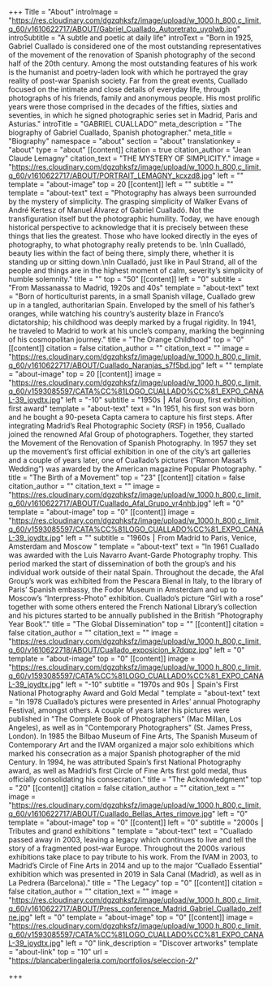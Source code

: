 +++
Title = "About"
introImage = "https://res.cloudinary.com/dgzqhksfz/image/upload/w_1000,h_800,c_limit,q_60/v1610622717/ABOUT/Gabriel_Cuallado_Autoretrato_uyplwb.jpg"
introSubtitle = "A subtle and poetic at daily life"
introText = "Born in 1925, Gabriel Cuallado is considered one of the most outstanding representatives of the movement of the renovation of Spanish photography of the second half of the 20th century. Among the most outstanding features of his work is the humanist and poetry-laden look with which he portrayed the gray reality of post-war Spanish society. Far from the great events, Cuallado focused on the intimate and close details of everyday life, through photographs of his friends, family and anonymous people. His most prolific years were those comprised in the decades of the fifties, sixties and seventies, in which he signed photographic series set in Madrid, Paris and Asturias."
introTitle = "GABRIEL CUALLADO"
meta_description = "The biography of Gabriel Cuallado, Spanish photographer."
meta_title = "Biography"
namespace = "about"
section = "about"
translationkey = "about"
type = "about"
[[content]]
citation = true
citation_author = "Jean Claude Lemagny"
citation_text = "THE MYSTERY OF SIMPLICITY."
image = "https://res.cloudinary.com/dgzqhksfz/image/upload/w_1000,h_800,c_limit,q_60/v1610622717/ABOUT/PORTRAIT_LEMAGNY_kcxzd8.jpg"
left = ""
template = "about-image"
top = 20
[[content]]
left = ""
subtitle = ""
template = "about-text"
text = "Photography has always been surrounded by the mystery of simplicity. The grasping simplicity of Walker Evans of André Kertesz of Manuel Álvarez of Gabriel Cualladó. Not the transfiguration itself but the photographic humility. Today, we have enough historical perspective to acknowledge that it is precisely between these things that lies the greatest. Those who have looked directly in the eyes of photography, to what photography really pretends to be. \nIn Cualladó, beauty lies within the fact of being there, simply there, whether it is standing up or sitting down.\nIn Cualladó, just like in Paul Strand, all of the people and things are in the highest moment of calm, severity’s simplicity of humble solemnity."
title = ""
top = "50"
[[content]]
left = "0"
subtitle = "From Massanassa to Madrid, 1920s and 40s"
template = "about-text"
text = "Born of horticulturist parents, in a small Spanish village, Cuallado grew up in a tangled, authoritarian Spain. Enveloped by the smell of his father’s oranges, while watching his country’s austerity blaze in Franco’s dictatorship; his childhood was deeply marked by a frugal rigidity. In 1941, he traveled to Madrid to work at his uncle’s company, marking the beginning of his cosmopolitan journey."
title = "The Orange Childhood"
top = "0"
[[content]]
citation = false
citation_author = ""
citation_text = ""
image = "https://res.cloudinary.com/dgzqhksfz/image/upload/w_1000,h_800,c_limit,q_60/v1610622717/ABOUT/Cuallado_Naranjas_s7f5bd.jpg"
left = ""
template = "about-image"
top = 20
[[content]]
image = "https://res.cloudinary.com/dgzqhksfz/image/upload/w_1000,h_800,c_limit,q_60/v1593085597/CATA%CC%81LOGO_CUALLADO%CC%81_EXPO_CANAL-39_joydtx.jpg"
left = "-10"
subtitle = "1950s ⎮ Afal Group, first exhibition, first award"
template = "about-text"
text = "In 1951, his first son was born and he bought a 90-peseta Capta camera to capture his first steps. After integrating Madrid’s Real Photographic Society (RSF) in 1956, Cuallado joined the renowned Afal Group of photographers. Together, they started the Movement of the Renovation of Spanish Photography. In 1957 they set up the movement’s first official exhibition in one of the city’s art galleries and a couple of years later, one of Cuallado’s pictures (“Ramon Masat’s Wedding”) was awarded by the American magazine Popular Photography. "
title = "The Birth of a Movement"
top = "23"
[[content]]
citation = false
citation_author = ""
citation_text = ""
image = "https://res.cloudinary.com/dgzqhksfz/image/upload/w_1000,h_800,c_limit,q_60/v1610622717/ABOUT/Cuallado_Afal_Grupo_vr4nhb.jpg"
left = "0"
template = "about-image"
top = "0"
[[content]]
image = "https://res.cloudinary.com/dgzqhksfz/image/upload/w_1000,h_800,c_limit,q_60/v1593085597/CATA%CC%81LOGO_CUALLADO%CC%81_EXPO_CANAL-39_joydtx.jpg"
left = ""
subtitle = "1960s ⎮ From Madrid to Paris, Venice, Amsterdam and Moscow "
template = "about-text"
text = "In 1961 Cuallado was awarded with the Luis Navarro Avant-Garde Photography trophy. This period marked the start of dissemination of both the group’s and his individual work outside of their natal Spain. Throughout the decade, the Afal Group’s work was exhibited from the Pescara Bienal in Italy, to the library of Paris’ Spanish embassy, the Fodor Museum in Amsterdam and up to Moscow’s “Interpress-Photo” exhibition. Cuallado’s picture “Girl with a rose” together with some others entered the French National Library’s collection and his pictures started to be annually published in the British “Photography Year Book”."
title = "The Global Dissemination"
top = ""
[[content]]
citation = false
citation_author = ""
citation_text = ""
image = "https://res.cloudinary.com/dgzqhksfz/image/upload/w_1000,h_800,c_limit,q_60/v1610622718/ABOUT/Cuallado_exposicion_k7dqpz.jpg"
left = "0"
template = "about-image"
top = "0"
[[content]]
image = "https://res.cloudinary.com/dgzqhksfz/image/upload/w_1000,h_800,c_limit,q_60/v1593085597/CATA%CC%81LOGO_CUALLADO%CC%81_EXPO_CANAL-39_joydtx.jpg"
left = "-10"
subtitle = "1970s and 90s ⎮ Spain's First National Photography Award and Gold Medal  "
template = "about-text"
text = "In 1978 Cuallado’s pictures were presented in Arles’ annual Photography Festival, amongst others. A couple of years later his pictures were published in \"The Complete Book of Photographers\" (Mac Millan, Los Angeles), as well as in \"Contemporary Photographers\" (St. James Press, London). In 1985 the Bilbao Museum of Fine Arts, The Spanish Museum of Contemporary Art and  the IVAM organized a major solo exhibitions which marked his consecration as a major Spanish photographer of the mid Century. In 1994, he was attributed Spain’s first National Photography award, as well as Madrid’s first Circle of Fine Arts first gold medal, thus officially consolidating his consecration."
title = "The Acknowledgment"
top = "20"
[[content]]
citation = false
citation_author = ""
citation_text = ""
image = "https://res.cloudinary.com/dgzqhksfz/image/upload/w_1000,h_800,c_limit,q_60/v1610622717/ABOUT/Cuallado_Bellas_Artes_rimove.jpg"
left = "0"
template = "about-image"
top = "0"
[[content]]
left = "0"
subtitle = "2000s ⎮ Tributes and grand exhibitions "
template = "about-text"
text = "Cuallado passed away in 2003, leaving a legacy which continues to live and tell the story of a fragmented post-war Europe. Throughout the 2000s various exhibitions take place to pay tribute to his work. From the IVAM in 2003, to Madrid’s Circle of Fine Arts in 2014 and up to the major “Cuallado Essential” exhibition which was presented in 2019 in Sala Canal (Madrid), as well as in La Pedrera (Barcelona)."
title = "The Legacy"
top = "0"
[[content]]
citation = false
citation_author = ""
citation_text = ""
image = "https://res.cloudinary.com/dgzqhksfz/image/upload/w_1000,h_800,c_limit,q_60/v1610622717/ABOUT/Press_conference_Madrid_Gabriel_Cuallado_zelfne.jpg"
left = "0"
template = "about-image"
top = "0"
[[content]]
image = "https://res.cloudinary.com/dgzqhksfz/image/upload/w_1000,h_800,c_limit,q_60/v1593085597/CATA%CC%81LOGO_CUALLADO%CC%81_EXPO_CANAL-39_joydtx.jpg"
left = "0"
link_description = "Discover artworks"
template = "about-link"
top = "10"
url = "https://blancaberlingaleria.com/portfolios/seleccion-2/"

+++
